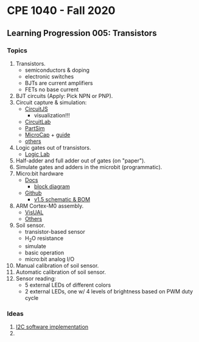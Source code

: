 # CPE 1040 - Fall 2020

## Learning Progression 005: Transistors

### Topics

1. Transistors.  
   - semiconductors & doping  
   - electronic switches  
   - BJTs are current amplifiers  
   - FETs no base current  
2. BJT circuits (Apply: Pick NPN or PNP).  
3. Circuit capture & simulation:  
   - [CircuitJS](http://lushprojects.com/circuitjs/)   
     - visualization!!!
   - [CircuitLab](https://www.circuitlab.com/)  
   - [PartSim](https://www.partsim.com/)  
   - [MicroCap](http://www.spectrum-soft.com/download/download.shtm) + [guide](https://hackaday.com/2020/01/08/commercial-circuit-simulator-goes-free/)  
   - [others](https://www.google.com/search?q=free+circuit+simulator)  
4. Logic gates out of transistors.  
   - [Logic Lab](https://makecode.microbit.org/courses/logic-lab)  
5. Half-adder and full adder out of gates (on "paper"). 
6. Simulate gates and adders in the microbit (programmatic).  
7. Micro:bit hardware  
   - [Docs](https://tech.microbit.org/hardware/)  
     - [block diagram](https://tech.microbit.org/hardware/#hardware-block-diagram)  
   - [Github](https://github.com/bbcmicrobit/hardware)  
     - [v1.5 schematic & BOM](https://github.com/bbcmicrobit/hardware/tree/master/V1.5)  
8. ARM Cortex-M0 assembly.  
   - [VisUAL](https://salmanarif.bitbucket.io/visual/)  
   - [Others](https://www.google.com/search?q=arm+cortex-m0+assembly+simulator&oq=arm+cortex-m0+assembly+simulator&aqs=chrome..69i57j33.10676j0j1&sourceid=chrome&ie=UTF-8)  
9. Soil sensor.  
   - transistor-based sensor  
   - H<sub>2</sub>O resistance  
   - simulate  
   - basic operation
   - micro:bit analog I/O  
10. Manual calibration of soil sensor.  
11. Automatic calibration of soil sensor.  
12. Sensor reading:  
    - 5 external LEDs of different colors  
    - 2 external LEDs, one w/ 4 levels of brightness based on PWM duty cycle  


### Ideas
1. [I2C software implementation](https://www.google.com/search?q=i2c+software+implementation&oq=i2c+software+&aqs=chrome.1.69i57j0j46j0l5.4499j0j1&sourceid=chrome&ie=UTF-8)  
2. 
